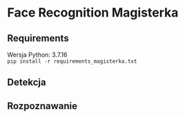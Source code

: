 # Face Recognition Magisterka

## Requirements
Wersja Python: 3.7.16   
`pip install -r requirements_magisterka.txt`

## Detekcja

## Rozpoznawanie